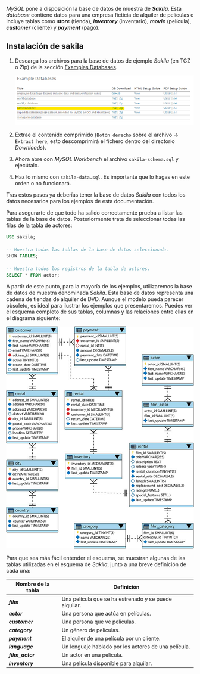 
_MySQL_ pone a disposición la base de datos de muestra de **_Sakila_**. Esta _database_ contiene datos para una empresa ficticia de alquiler de películas e incluye tablas como **_store_** (tienda), **_inventory_** (inventario), **_movie_** (película), **_customer_** (cliente) y **_payment_** (pago).

## Instalación de sakila

1. Descarga los archivos para la base de datos de ejemplo _Sakila_ (en TGZ o Zip) de la sección [Examples Databases](https://dev.mysql.com/doc/index-other.html).

    ![Descarga base de datos Sakila](./images/SQL_sakila_download.png)

2. Extrae el contenido comprimido (`Botón derecho` sobre el archivo → `Extract here`, esto descomprimirá el fichero dentro del directorio _Downloads_).

3. Ahora abre con _MySQL Workbench_ el archivo `sakila-schema.sql` y ejecútalo.

4. Haz lo mismo con `sakila-data.sql`. Es importante que lo hagas en este orden o no funcionará.

Tras estos pasos ya deberías tener la base de datos _Sakila_ con todos los datos necesarios para los ejemplos de esta documentación.

Para asegurarte de que todo ha salido correctamente prueba a listar las tablas de la base de datos. Posteriormente trata de seleccionar todas las filas de la tabla de actores:

```sql
USE sakila;

-- Muestra todas las tablas de la base de datos seleccionada.
SHOW TABLES;

-- Muestra todos los registros de la tabla de actores.
SELECT * FROM actor;
```

A partir de este punto, para la mayoría de los ejemplos, utilizaremos la base de datos de muestra denominada _Sakila_. Esta base de datos representa una cadena de tiendas de alquiler de DVD. Aunque el modelo pueda parecer obsoleto, es ideal para ilustrar los ejemplos que presentaremos. Puedes ver el esquema completo de sus tablas, columnas y las relaciones entre ellas en el diagrama siguiente:

![Sakila Diagram](./images/SQL_sakila_diagram.png)

Para que sea más fácil entender el esquema, se muestran algunas de las tablas utilizadas en el esquema de _Sakila_, junto a una breve definición de cada una:

| Nombre de la tabla | Definición                                            |
| ------------------ | ----------------------------------------------------- |
| **_film_**           | Una película que se ha estrenado y se puede alquilar. |
| **_actor_**          | Una persona que actúa en películas.                   |
| **_customer_**       | Una persona que ve películas.                         |
| **_category_**       | Un género de películas.                               |
| **_payment_**        | El alquiler de una película por un cliente.           |
| **_language_**       | Un lenguaje hablado por los actores de una película.  |
| **_film_actor_**     | Un actor en una película.                             |
| **_inventory_**      | Una película disponible para alquilar.                |

